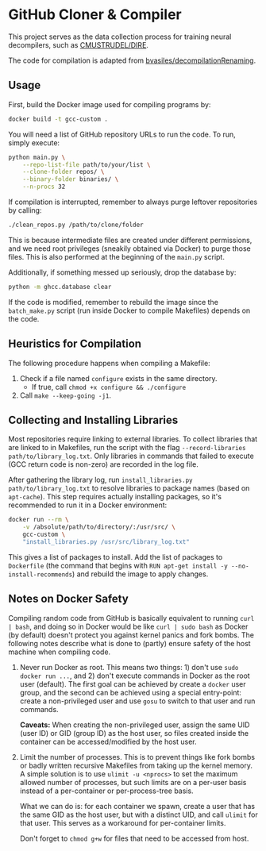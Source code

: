 # GitHub Cloner & Compiler

This project serves as the data collection process for training neural decompilers, such as
[CMUSTRUDEL/DIRE](https://github.com/CMUSTRUDEL/DIRE).

The code for compilation is adapted from
[bvasiles/decompilationRenaming](https://github.com/bvasiles/decompilationRenaming).

## Usage

First, build the Docker image used for compiling programs by:
```bash
docker build -t gcc-custom .
```

You will need a list of GitHub repository URLs to run the code. To run, simply execute:
```bash
python main.py \
    --repo-list-file path/to/your/list \
    --clone-folder repos/ \
    --binary-folder binaries/ \
    --n-procs 32
```

If compilation is interrupted, remember to always purge leftover repositories by calling:
```bash
./clean_repos.py /path/to/clone/folder
``` 
This is because intermediate files are created under different permissions, and we need root privileges (sneakily
obtained via Docker) to purge those files. This is also performed at the beginning of the `main.py` script.

Additionally, if something messed up seriously, drop the database by:
```bash
python -m ghcc.database clear
```

If the code is modified, remember to rebuild the image since the `batch_make.py` script (run inside Docker to compile
Makefiles) depends on the code.

## Heuristics for Compilation

The following procedure happens when compiling a Makefile:

1. Check if a file named `configure` exists in the same directory.
    - If true, call `chmod +x configure && ./configure`
2. Call `make --keep-going -j1`.

## Collecting and Installing Libraries

Most repositories require linking to external libraries. To collect libraries that are linked to in Makefiles, run the
script with the flag `--record-libraries path/to/library_log.txt`. Only libraries in commands that failed to execute
(GCC return code is non-zero) are recorded in the log file.

After gathering the library log, run `install_libraries.py path/to/library_log.txt` to resolve libraries to package
names (based on `apt-cache`). This step requires actually installing packages, so it's recommended to run it in a Docker
environment:
```bash
docker run --rm \
    -v /absolute/path/to/directory/:/usr/src/ \
    gcc-custom \
    "install_libraries.py /usr/src/library_log.txt"
```
This gives a list of packages to install. Add the list of packages to `Dockerfile` (the command that begins with
`RUN apt-get install -y --no-install-recommends`) and rebuild the image to apply changes.

## Notes on Docker Safety

Compiling random code from GitHub is basically equivalent to running `curl | bash`, and doing so in Docker would be like
`curl | sudo bash` as Docker (by default) doesn't protect you against kernel panics and fork bombs. The following notes
describe what is done to (partly) ensure safety of the host machine when compiling code.

1. Never run Docker as root. This means two things: 1) don't use `sudo docker run ...`, and 2) don't execute commands in
   Docker as the root user (default). The first goal can be achieved by create a `docker` user group, and the second
   can be achieved using a special entry-point: create a non-privileged user and use `gosu` to switch to that user and
   run commands.

   **Caveats:** When creating the non-privileged user, assign the same UID (user ID) or GID (group ID) as the host user,
   so files created inside the container can be accessed/modified by the host user.

2. Limit the number of processes. This is to prevent things like fork bombs or badly written recursive Makefiles from
   taking up the kernel memory. A simple solution is to use `ulimit -u <nprocs>` to set the maximum allowed number of
   processes, but such limits are on a per-user basis instead of a per-container or per-process-tree basis.

   What we can do is: for each container we spawn, create a user that has the same GID as the host user, but with a
   distinct UID, and call `ulimit` for that user. This serves as a workaround for per-container limits.
   
   Don't forget to `chmod g+w` for files that need to be accessed from host.
